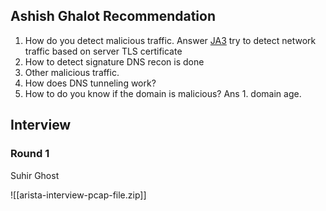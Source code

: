 ## Ashish Ghalot Recommendation

1.  How do you detect malicious traffic. Answer [JA3](https://github.com/salesforce/ja3) try to detect network traffic based on server TLS certificate 
2.  How to detect signature DNS recon is done 
3.  Other malicious traffic. 
4.  How does DNS tunneling work? 
5.  How to do you know if the domain is malicious? Ans 1\. domain age.


## Interview

### Round 1

Suhir Ghost

![[arista-interview-pcap-file.zip]]
